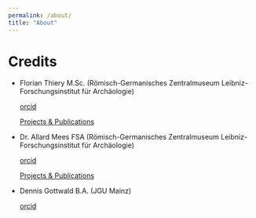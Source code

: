 ```yaml
---
permalink: /about/
title: "About"
---
```

# Credits

-   Florian Thiery M.Sc. (Römisch-Germanisches Zentralmuseum Leibniz-Forschungsinstitut für Archäologie)

    [orcid](https://orcid.org/0000-0002-3246-3531)

    [Projects & Publications](https://web.rgzm.de/no_cache/ueber-uns/team/m/florian-thiery/)
-   Dr. Allard Mees FSA (Römisch-Germanisches Zentralmuseum Leibniz-Forschungsinstitut für Archäologie)

    [orcid](https://orcid.org/0000-0002-7634-5342)

    [Projects & Publications](https://web.rgzm.de/no_cache/ueber-uns/mitarbeiterinnen/mitarbeiter-detailseite/allard-mees/)
-   Dennis Gottwald B.A. (JGU Mainz)

    [orcid](https://orcid.org/0000-0002-8761-4659)
